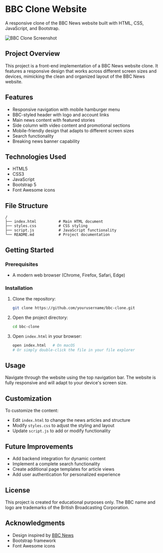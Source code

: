 # BBC Clone Website

A responsive clone of the BBC News website built with HTML, CSS, JavaScript, and Bootstrap.

![BBC Clone Screenshot](https://via.placeholder.com/800x400?text=BBC+Clone+Website)

## Project Overview

This project is a front-end implementation of a BBC News website clone. It features a responsive design that works across different screen sizes and devices, mimicking the clean and organized layout of the BBC News website.

## Features

- Responsive navigation with mobile hamburger menu
- BBC-styled header with logo and account links
- Main news content with featured stories
- Side column with video content and promotional sections
- Mobile-friendly design that adapts to different screen sizes
- Search functionality
- Breaking news banner capability

## Technologies Used

- HTML5
- CSS3
- JavaScript
- Bootstrap 5
- Font Awesome icons

## File Structure

```
/
├── index.html          # Main HTML document
├── styles.css          # CSS styling
├── script.js           # JavaScript functionality
└── README.md           # Project documentation
```

## Getting Started

### Prerequisites

- A modern web browser (Chrome, Firefox, Safari, Edge)

### Installation

1. Clone the repository:
    ```bash
    git clone https://github.com/yourusername/bbc-clone.git
    ```

2. Open the project directory:
    ```bash
    cd bbc-clone
    ```

3. Open `index.html` in your browser:
    ```bash
    open index.html   # On macOS
    # Or simply double-click the file in your file explorer
    ```

## Usage

Navigate through the website using the top navigation bar. The website is fully responsive and will adapt to your device's screen size.

## Customization

To customize the content:
- Edit `index.html` to change the news articles and structure
- Modify `styles.css` to adjust the styling and layout
- Update `script.js` to add or modify functionality

## Future Improvements

- Add backend integration for dynamic content
- Implement a complete search functionality
- Create additional page templates for article views
- Add user authentication for personalized experience

## License

This project is created for educational purposes only. The BBC name and logo are trademarks of the British Broadcasting Corporation.

## Acknowledgments

- Design inspired by [BBC News](https://www.bbc.com/news)
- Bootstrap framework
- Font Awesome icons